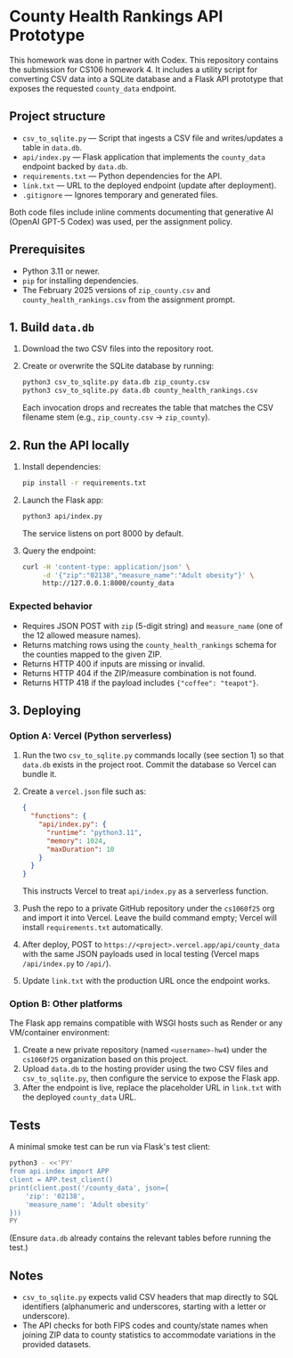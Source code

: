 # County Health Rankings API Prototype
This homework was done in partner with Codex. This repository contains the submission for CS106 homework 4. It includes a utility script for converting CSV data into a SQLite database and a Flask API prototype that exposes the requested `county_data` endpoint.

## Project structure

- `csv_to_sqlite.py` &mdash; Script that ingests a CSV file and writes/updates a table in `data.db`.
- `api/index.py` &mdash; Flask application that implements the `county_data` endpoint backed by `data.db`.
- `requirements.txt` &mdash; Python dependencies for the API.
- `link.txt` &mdash; URL to the deployed endpoint (update after deployment).
- `.gitignore` &mdash; Ignores temporary and generated files.

Both code files include inline comments documenting that generative AI (OpenAI GPT-5 Codex) was used, per the assignment policy.

## Prerequisites

- Python 3.11 or newer.
- `pip` for installing dependencies.
- The February 2025 versions of `zip_county.csv` and `county_health_rankings.csv` from the assignment prompt.

## 1. Build `data.db`

1. Download the two CSV files into the repository root.
2. Create or overwrite the SQLite database by running:

   ```bash
   python3 csv_to_sqlite.py data.db zip_county.csv
   python3 csv_to_sqlite.py data.db county_health_rankings.csv
   ```

   Each invocation drops and recreates the table that matches the CSV filename stem (e.g., `zip_county.csv` &rarr; `zip_county`).

## 2. Run the API locally

1. Install dependencies:

   ```bash
   pip install -r requirements.txt
   ```

2. Launch the Flask app:

   ```bash
   python3 api/index.py
   ```

   The service listens on port 8000 by default.

3. Query the endpoint:

   ```bash
   curl -H 'content-type: application/json' \
        -d '{"zip":"02138","measure_name":"Adult obesity"}' \
        http://127.0.0.1:8000/county_data
   ```

### Expected behavior

- Requires JSON POST with `zip` (5-digit string) and `measure_name` (one of the 12 allowed measure names).
- Returns matching rows using the `county_health_rankings` schema for the counties mapped to the given ZIP.
- Returns HTTP 400 if inputs are missing or invalid.
- Returns HTTP 404 if the ZIP/measure combination is not found.
- Returns HTTP 418 if the payload includes `{"coffee": "teapot"}`.

## 3. Deploying

### Option A: Vercel (Python serverless)

1. Run the two `csv_to_sqlite.py` commands locally (see section 1) so that `data.db` exists in the project root. Commit the database so Vercel can bundle it.
2. Create a `vercel.json` file such as:

   ```json
   {
     "functions": {
       "api/index.py": {
         "runtime": "python3.11",
         "memory": 1024,
         "maxDuration": 10
       }
     }
   }
   ```

   This instructs Vercel to treat `api/index.py` as a serverless function.

3. Push the repo to a private GitHub repository under the `cs1060f25` org and import it into Vercel. Leave the build command empty; Vercel will install `requirements.txt` automatically.
4. After deploy, POST to `https://<project>.vercel.app/api/county_data` with the same JSON payloads used in local testing (Vercel maps `/api/index.py` to `/api/`).
5. Update `link.txt` with the production URL once the endpoint works.

### Option B: Other platforms

The Flask app remains compatible with WSGI hosts such as Render or any VM/container environment:

1. Create a new private repository (named `<username>-hw4`) under the `cs1060f25` organization based on this project.
2. Upload `data.db` to the hosting provider using the two CSV files and `csv_to_sqlite.py`, then configure the service to expose the Flask app.
3. After the endpoint is live, replace the placeholder URL in `link.txt` with the deployed `county_data` URL.

## Tests

A minimal smoke test can be run via Flask's test client:

```bash
python3 - <<'PY'
from api.index import APP
client = APP.test_client()
print(client.post('/county_data', json={
    'zip': '02138',
    'measure_name': 'Adult obesity'
}))
PY
```

(Ensure `data.db` already contains the relevant tables before running the test.)

## Notes

- `csv_to_sqlite.py` expects valid CSV headers that map directly to SQL identifiers (alphanumeric and underscores, starting with a letter or underscore).
- The API checks for both FIPS codes and county/state names when joining ZIP data to county statistics to accommodate variations in the provided datasets.
